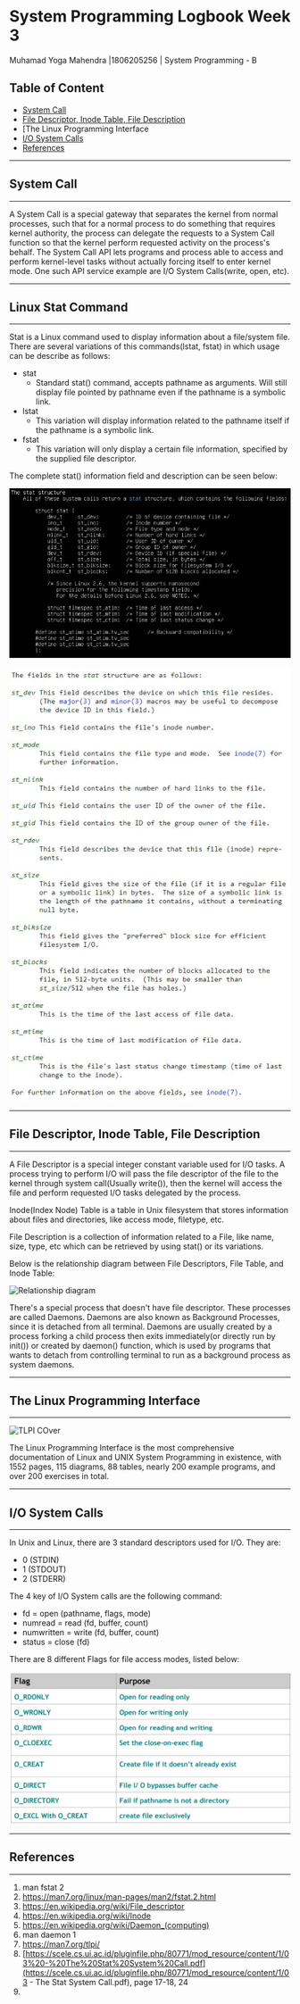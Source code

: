 # System Programming Logbook Week  3

Muhamad Yoga Mahendra |1806205256 | System Programming - B

## Table of Content

- [System Call](#System-Call)
- [File Descriptor, Inode Table, File Description](#File-Descriptor,-Inode-Table,-File-Description)
- [The Linux Programming Interface
- [I/O System Calls](#I/O-System-Calls)
- [References](#References)

_________________________________________________________________________________________________________________________________________________________________________

## System Call

_____

A System Call is a special gateway that separates the kernel from normal processes, such that for a normal process to do something that requires kernel authority, the process can delegate the requests to a System Call function so that the kernel perform requested activity on the process's behalf. The System Call API lets programs and process able to access and perform kernel-level tasks without actually forcing itself to enter kernel mode. One such API service example are I/O System Calls(write, open, etc).

______

## Linux Stat Command

_____

Stat is a Linux command used to display information about a file/system file. There are several variations of this commands(lstat, fstat) in which usage can be describe as follows:

- stat
  - Standard stat() command, accepts pathname as arguments. Will still display file pointed by pathname even if the pathname is a symbolic link.
- lstat
  - This variation will display information related to the pathname itself if the pathname is a symbolic link.
- fstat
  - This variation will only display  a certain file information, specified by the supplied file descriptor.

The complete stat() information field and description can be seen below:

![Stat Structure](https://github.com/aceyoga/Sysprog-Log/blob/master/week-3/Stat-Structure.jpg)

![Stat Description](https://github.com/aceyoga/Sysprog-Log/blob/master/week-3/Stat-Desc.JPG)

______

## File Descriptor, Inode Table, File Description

______

A File Descriptor is a special integer constant variable used for I/O tasks. A process trying to perform I/O will pass the file descriptor of the file to the kernel through system call(Usually write()), then the kernel will access the file and perform requested I/O tasks delegated by the process. 

Inode(Index Node) Table is a table in Unix filesystem that stores information about files and directories, like access mode, filetype, etc. 

File Description is a collection of information related to a File, like name, size, type, etc which can be retrieved by using stat() or its variations.

Below is the relationship diagram between File Descriptors, File Table, and Inode Table:

![Relationship diagram](https://upload.wikimedia.org/wikipedia/commons/f/f8/File_table_and_inode_table.svg) 

There's a special process that doesn't have file descriptor. These processes are called Daemons. Daemons are also known as Background Processes, since it is detached from all terminal. Daemons are usually created by a process forking a child process then exits immediately(or directly run by init()) or created by daemon() function, which is used by programs that wants to detach from controlling terminal to run as a background process as system daemons.

_____

## The Linux Programming Interface

_____

![TLPI COver](https://man7.org/tlpi/cover/TLPI-front-cover.png) 

The Linux Programming Interface is the most comprehensive documentation of Linux and UNIX System Programming in existence, with 1552 pages, 115 diagrams, 88 tables, nearly 200 example programs, and over 200 exercises in total.

_____

## I/O System Calls

_____

In Unix and Linux, there are 3 standard descriptors used for I/O. They are:

- 0 (STDIN)
- 1 (STDOUT)
- 2 (STDERR)

The 4 key of I/O System calls are the following command:

- fd = open (pathname, flags, mode) 
- numread = read (fd, buffer, count)
- numwritten = write (fd, buffer, count)
- status = close (fd)

There are 8 different Flags for file access modes, listed below:

![Flag Modes](https://github.com/aceyoga/Sysprog-Log/blob/master/week-3/Flag-Modes.JPG)

_____

## References

_____

1. man fstat 2
2. https://man7.org/linux/man-pages/man2/fstat.2.html
3. https://en.wikipedia.org/wiki/File_descriptor
4. https://en.wikipedia.org/wiki/Inode
5. https://en.wikipedia.org/wiki/Daemon_(computing)
6. man daemon 1
7. https://man7.org/tlpi/
8. [https://scele.cs.ui.ac.id/pluginfile.php/80771/mod_resource/content/1/03%20-%20The%20Stat%20System%20Call.pdf](https://scele.cs.ui.ac.id/pluginfile.php/80771/mod_resource/content/1/03 - The Stat System Call.pdf), page 17-18, 24
9. 

